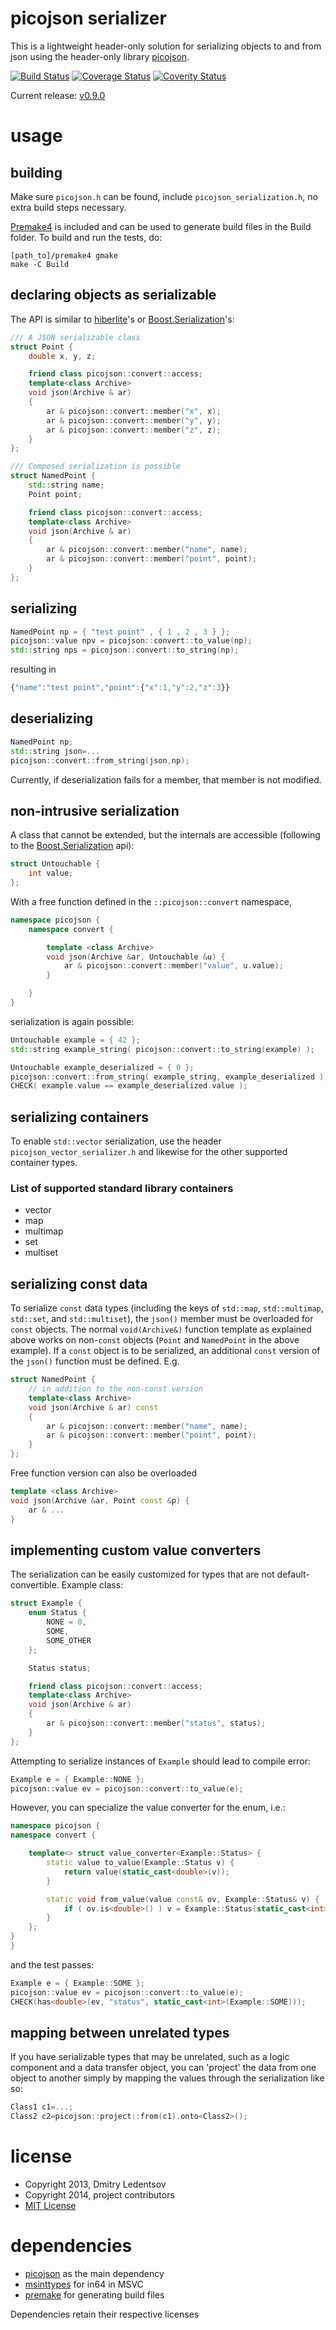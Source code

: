 picojson serializer
===================

This is a lightweight header-only solution for serializing objects to and from json using the header-only library [picojson](https://github.com/kazuho/picojson). 

[![Build Status](https://travis-ci.org/d-led/picojson_serializer.png?branch=master)](https://travis-ci.org/d-led/picojson_serializer) [![Coverage Status](https://coveralls.io/repos/d-led/picojson_serializer/badge.png?branch=master)](https://coveralls.io/r/d-led/picojson_serializer?branch=master) [![Coverity Status](https://scan.coverity.com/projects/3010/badge.svg)](https://scan.coverity.com/projects/3010)

Current release: [v0.9.0](https://github.com/d-led/picojson_serializer/releases/tag/v0.9.0)

usage
=====

building
--------

Make sure `picojson.h` can be found, include `picojson_serialization.h`, no extra build steps necessary.

[Premake4](http://industriousone.com/premake) is included and can be used to generate build files in the Build folder. To build and run the tests, do:  

    [path_to]/premake4 gmake
    make -C Build

declaring objects as serializable
---------------------------------

The API is similar to [hiberlite](https://github.com/paulftw/hiberlite)'s or [Boost.Serialization](http://www.boost.org/doc/libs/1_54_0/libs/serialization/doc/tutorial.html#serializablemembers)'s:

````cpp
/// A JSON serializable class
struct Point {
    double x, y, z;

    friend class picojson::convert::access;
    template<class Archive>
    void json(Archive & ar)
    {
        ar & picojson::convert::member("x", x);
        ar & picojson::convert::member("y", y);
        ar & picojson::convert::member("z", z);
    }
};

/// Composed serialization is possible
struct NamedPoint {
    std::string name;
    Point point;

    friend class picojson::convert::access;
    template<class Archive>
    void json(Archive & ar)
    {
        ar & picojson::convert::member("name", name);
        ar & picojson::convert::member("point", point);
    }
};
````


serializing
-----------

````cpp
NamedPoint np = { "test point" , { 1 , 2 , 3 } };
picojson::value npv = picojson::convert::to_value(np);
std::string nps = picojson::convert::to_string(np);
````

resulting in
````js
{"name":"test point","point":{"x":1,"y":2,"z":3}}
````

deserializing
-------------

````cpp
NamedPoint np;
std::string json=...
picojson::convert::from_string(json,np);
````

Currently, if deserialization fails for a member, that member is not modified.

non-intrusive serialization
---------------------------

A class that cannot be extended, but the internals are accessible (following to the [Boost.Serialization](http://www.boost.org/doc/libs/1_55_0/libs/serialization/doc/serialization.html#free) api):

````cpp
struct Untouchable {
    int value;
};
````

With a free function defined in the `::picojson::convert` namespace,

````cpp
namespace picojson {
    namespace convert {

        template <class Archive>
        void json(Archive &ar, Untouchable &u) {
            ar & picojson::convert::member("value", u.value);
        }

    }
}
````
serialization is again possible:

````cpp
Untouchable example = { 42 };
std::string example_string( picojson::convert::to_string(example) );

Untouchable example_deserialized = { 0 };
picojson::convert::from_string( example_string, example_deserialized );
CHECK( example.value == example_deserialized.value );
````

serializing containers
----------------------

To enable `std::vector` serialization, use the header `picojson_vector_serializer.h` and likewise for the other supported container types.

### List of supported standard library containers ###

- vector
- map
- multimap
- set
- multiset

serializing const data
----------------------

To serialize `const` data types (including the keys of `std::map`, `std::multimap`, `std::set`, and `std::multiset`), the `json()` member must be overloaded for `const` objects. The normal `void(Archive&)` function template as explained above works on non-`const` objects (`Point` and `NamedPoint` in the above example). If a `const` object is to be serialized, an additional `const` version of the `json()` function must be defined. E.g.

````cpp
struct NamedPoint {
    // in addition to the non-const version 
    template<class Archive>
    void json(Archive & ar) const
    {
        ar & picojson::convert::member("name", name);
        ar & picojson::convert::member("point", point);
    }
};
````

Free function version can also be overloaded

````cpp
template <class Archive>
void json(Archive &ar, Point const &p) {
    ar & ...
}
```` 

implementing custom value converters
------------------------------------

The serialization can be easily customized for types that are not default-convertible. Example class:

````cpp
struct Example {
	enum Status {
		NONE = 0,
		SOME,
		SOME_OTHER
	};

	Status status;

	friend class picojson::convert::access;
	template<class Archive>
	void json(Archive & ar)
	{
		ar & picojson::convert::member("status", status);
	}
};
````

Attempting to serialize instances of `Example` should lead to compile error:

````cpp
Example e = { Example::NONE };
picojson::value ev = picojson::convert::to_value(e);
````

However, you can specialize the value converter for the enum, i.e.:

````cpp
namespace picojson {
namespace convert {

	template<> struct value_converter<Example::Status> {
		static value to_value(Example::Status v) {
			return value(static_cast<double>(v));
		}

		static void from_value(value const& ov, Example::Status& v) {
			if ( ov.is<double>() ) v = Example::Status(static_cast<int>(ov.get<double>()));
		}
	};
}
}
````

and the test passes:

````cpp
Example e = { Example::SOME };
picojson::value ev = picojson::convert::to_value(e);
CHECK(has<double>(ev, "status", static_cast<int>(Example::SOME)));
````


mapping between unrelated types
-------------------------------

If you have serializable types that may be unrelated, such as a logic component and a data transfer object, you can 'project' the data from one object to another simply by mapping the values through the serialization like so:

````cpp
Class1 c1=...;
Class2 c2=picojson::project::from(c1).onto<Class2>();
````

license
=======

- Copyright 2013, Dmitry Ledentsov
- Copyright 2014, project contributors 
- [MIT License](http://www.opensource.org/licenses/mit-license.php)


dependencies
============
- [picojson](https://github.com/kazuho/picojson) as the main dependency
- [msinttypes](https://code.google.com/p/msinttypes/) for in64 in MSVC
- [premake](industriousone.com/premake) for generating build files

Dependencies retain their respective licenses
